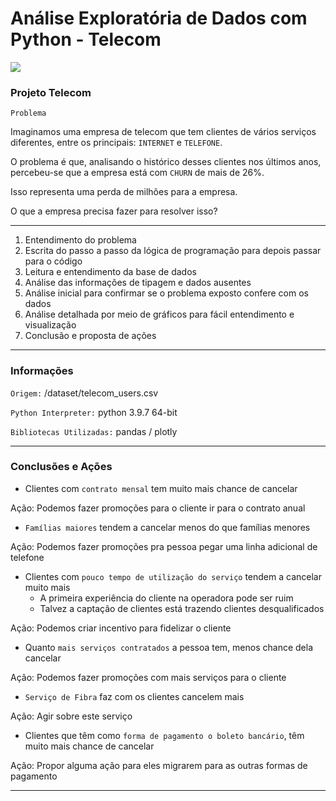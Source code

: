  # Análise Exploratória de Dados com Python - Telecom

 ![](https://github.com/san089/Udacity-Data-Engineering-Projects/blob/master/image.jpeg)

### Projeto Telecom

`Problema`

Imaginamos uma empresa de telecom que tem clientes de vários serviços diferentes, entre os principais: `INTERNET` e `TELEFONE`.

O problema é que, analisando o histórico desses clientes nos últimos anos, percebeu-se que a empresa está com `CHURN` de mais de 26%.

Isso representa uma perda de milhões para a empresa.

O que a empresa precisa fazer para resolver isso?

----------------------------------------------------------------------------------------------------------------------------------------------------

1. Entendimento do problema
2. Escrita do passo a passo da lógica de programação para depois passar para o código
3. Leitura e entendimento da base de dados
4. Análise das informações de tipagem e dados ausentes
5. Análise inicial para confirmar se o problema exposto confere com os dados
6. Análise detalhada por meio de gráficos para fácil entendimento e visualização
7. Conclusão e proposta de ações

-----------------------------------------------------------------------------------------------------------------------------------------------------

### Informações

`Origem:` /dataset/telecom_users.csv

`Python Interpreter:` python 3.9.7 64-bit

`Bibliotecas Utilizadas:` pandas / plotly

-----------------------------------------------------------------------------------------------------------------------------------------------------

### Conclusões e Ações

- Clientes com `contrato mensal` tem muito mais chance de cancelar

Ação: Podemos fazer promoções para o cliente ir para o contrato anual
    
- `Famílias maiores` tendem a cancelar menos do que famílias menores

Ação: Podemos fazer promoções pra pessoa pegar uma linha adicional de telefone
    
- Clientes com `pouco tempo de utilização do serviço` tendem a cancelar muito mais
    - A primeira experiência do cliente na operadora pode ser ruim
    - Talvez a captação de clientes está trazendo clientes desqualificados

Ação: Podemos criar incentivo para fidelizar o cliente
    
- Quanto `mais serviços contratados` a pessoa tem, menos chance dela cancelar

Ação: Podemos fazer promoções com mais serviços para o cliente
    
- `Serviço de Fibra` faz com os clientes cancelem mais

Ação: Agir sobre este serviço
    
- Clientes que têm como `forma de pagamento o boleto bancário`, têm muito mais chance de cancelar

Ação: Propor alguma ação para eles migrarem para as outras formas de pagamento

---------------------------------------------------------------------------------------------------------------------------------------------------